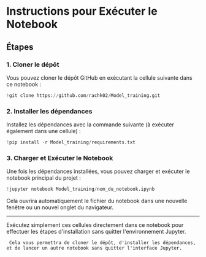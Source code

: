 
# Instructions pour Exécuter le Notebook

## Étapes

### 1. Cloner le dépôt

Vous pouvez cloner le dépôt GitHub en exécutant la cellule suivante dans ce notebook :

```python
!git clone https://github.com/rachk02/Model_training.git
```

### 2. Installer les dépendances

Installez les dépendances avec la commande suivante (à exécuter également dans une cellule) :

```python
!pip install -r Model_training/requirements.txt
```

### 3. Charger et Exécuter le Notebook

Une fois les dépendances installées, vous pouvez charger et exécuter le notebook principal du projet :

```python
!jupyter notebook Model_training/nom_du_notebook.ipynb
```

Cela ouvrira automatiquement le fichier du notebook dans une nouvelle fenêtre ou un nouvel onglet du navigateur.

---

Exécutez simplement ces cellules directement dans ce notebook pour effectuer les étapes d'installation sans quitter l'environnement Jupyter.
```
 Cela vous permettra de cloner le dépôt, d'installer les dépendances, et de lancer un autre notebook sans quitter l'interface Jupyter.